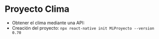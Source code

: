 # Proyecto Clima
- Obtener el clima mediante una API:
- Creación del proyecto:
    `npx react-native init MiProyecto --version 0.70`